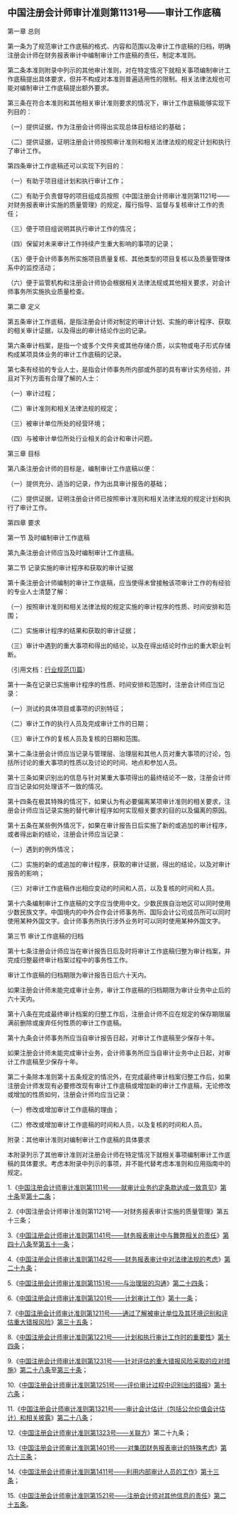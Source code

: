 ## 中国注册会计师审计准则第1131号——审计工作底稿

第一章 总则

第一条为了规范审计工作底稿的格式、内容和范围以及审计工作底稿的归档，明确注册会计师在财务报表审计中编制审计工作底稿的责任，制定本准则。

第二条本准则附录中列示的其他审计准则，对在特定情况下就相关事项编制审计工作底稿提出具体要求，但并不构成对本准则普遍适用性的限制。相关法律法规也可能对编制审计工作底稿提出额外要求。

第三条在符合本准则和其他相关审计准则要求的情况下，审计工作底稿能够实现下列目的：

（一）提供证据，作为注册会计师得出实现总体目标结论的基础；

（二）提供证据，证明注册会计师按照审计准则和相关法律法规的规定计划和执行了审计工作。

第四条审计工作底稿还可以实现下列目的：

（一）有助于项目组计划和执行审计工作；

（二）有助于负责督导的项目组成员按照《中国注册会计师审计准则第1121号——对财务报表审计实施的质量管理》的规定，履行指导、监督与复核审计工作的责任；

（三）便于项目组说明其执行审计工作的情况；

（四）保留对未来审计工作持续产生重大影响的事项的记录；

（五）便于会计师事务所实施项目质量复核、其他类型的项目复核以及质量管理体系中的监控活动；

（六）便于监管机构和注册会计师协会根据相关法律法规或其他相关要求，对会计师事务所实施执业质量检查。

第二章 定义

第五条审计工作底稿，是指注册会计师对制定的审计计划、实施的审计程序、获取的相关审计证据，以及得出的审计结论作出的记录。

第六条审计档案，是指一个或多个文件夹或其他存储介质，以实物或电子形式存储构成某项具体业务的审计工作底稿的记录。

第七条有经验的专业人士，是指会计师事务所内部或外部的具有审计实务经验，并且对下列方面有合理了解的人士：

（一）审计过程；

（二）审计准则和相关法律法规的规定；

（三）被审计单位所处的经营环境；

（四）与被审计单位所处行业相关的会计和审计问题。

第三章 目标

第八条注册会计师的目标是，编制审计工作底稿以便：

（一）提供充分、适当的记录，作为出具审计报告的基础；

（二）提供证据，证明注册会计师已按照审计准则和相关法律法规的规定计划和执行了审计工作。

第四章 要求

第一节 及时编制审计工作底稿

第九条注册会计师应当及时编制审计工作底稿。

第二节 记录实施的审计程序和获取的审计证据

第十条注册会计师编制的审计工作底稿，应当使得未曾接触该项审计工作的有经验的专业人士清楚了解：

（一）按照审计准则和相关法律法规的规定实施的审计程序的性质、时间安排和范围；

（二）实施审计程序的结果和获取的审计证据；

（三）审计中遇到的重大事项和得出的结论，以及在得出结论时作出的重大职业判断。

（引用文档：[行业规范(1)篇](https://taa.wkinfo.com.cn/legislation?citeId=MTAxMDAxNDkwNDlfWjRKMlQxMA==&fq=levelEffect%C7%81007%C7%81%C7%82%E8%A1%8C%E4%B8%9A%E8%A7%84%E8%8C%83)）

第十一条在记录已实施审计程序的性质、时间安排和范围时，注册会计师应当记录：

（一）测试的具体项目或事项的识别特征；

（二）审计工作的执行人员及完成审计工作的日期；

（三）审计工作的复核人员及复核的日期和范围。

第十二条注册会计师应当记录与管理层、治理层和其他人员对重大事项的讨论，包括所讨论的重大事项的性质以及讨论的时间、地点和参加人员。

第十三条如果识别出的信息与针对某重大事项得出的最终结论不一致，注册会计师应当记录如何处理该不一致的情况。

第十四条在极其特殊的情况下，如果认为有必要偏离某项审计准则的相关要求，注册会计师应当记录实施的替代审计程序如何实现相关要求的目的以及偏离的原因。

第十五条在某些例外情况下，如果在审计报告日后实施了新的或追加的审计程序，或者得出新的结论，注册会计师应当记录：

（一）遇到的例外情况；

（二）实施的新的或追加的审计程序，获取的审计证据，得出的结论，以及对审计报告的影响；

（三）对审计工作底稿作出相应变动的时间和人员，以及复核的时间和人员。

第十六条编制审计工作底稿的文字应当使用中文。少数民族自治地区可以同时使用少数民族文字。中国境内的中外合作会计师事务所、国际会计公司成员所可以同时使用某种外国文字。会计师事务所执行涉外业务时可以同时使用某种外国文字。

第三节 审计工作底稿的归档

第十七条注册会计师应当在审计报告日后及时将审计工作底稿归整为审计档案，并完成归整最终审计档案过程中的事务性工作。

审计工作底稿的归档期限为审计报告日后六十天内。

如果注册会计师未能完成审计业务，审计工作底稿的归档期限为审计业务中止后的六十天内。

第十八条在完成最终审计档案的归整工作后，注册会计师不应在规定的保存期限届满前删除或废弃任何性质的审计工作底稿。

第十九条会计师事务所应当自审计报告日起，对审计工作底稿至少保存十年。

如果注册会计师未能完成审计业务，会计师事务所应当自审计业务中止日起，对审计工作底稿至少保存十年。

第二十条除本准则第十五条规定的情况外，在完成最终审计档案归整工作后，如果注册会计师发现有必要修改现有审计工作底稿或增加新的审计工作底稿，无论修改或增加的性质如何，注册会计师均应当记录：

（一）修改或增加审计工作底稿的理由；

（二）修改或增加审计工作底稿的时间和人员，以及复核的时间和人员。

附录：其他审计准则对编制审计工作底稿的具体要求

本附录列示了其他审计准则对注册会计师在特定情况下就相关事项编制审计工作底稿的具体要求。考虑本附录中列示的事项，并不能代替考虑本准则和应用指南中的规定。

1.《[中国注册会计师审计准则第1111号——就审计业务约定条款达成一致意见](https://taa.wkinfo.com.cn/document/show?collection=legislation&aid=MTAxMDAwMTAwNDc%3D&language=%E4%B8%AD%E6%96%87)》[第十条](https://taa.wkinfo.com.cn/document/show?collection=legislation&aid=MTAxMDAwMTAwNDc%3D&language=%E4%B8%AD%E6%96%87#No38_Z4J2T10)至[第十二条](https://taa.wkinfo.com.cn/document/show?collection=legislation&aid=MTAxMDAwMTAwNDc%3D&language=%E4%B8%AD%E6%96%87#No47_Z4J2T12)；

2.《中国注册会计师审计准则第1121号——对财务报表审计实施的质量管理》第五十三条；

3.《[中国注册会计师审计准则第1141号——财务报表审计中与舞弊相关的责任](https://taa.wkinfo.com.cn/document/show?collection=legislation&aid=MTAxMDAxMzEyOTQ%3D&language=%E4%B8%AD%E6%96%87)》[第四十八条](https://taa.wkinfo.com.cn/document/show?collection=legislation&aid=MTAxMDAxMzEyOTQ%3D&language=%E4%B8%AD%E6%96%87#No163_Z4J11T48)至[第五十一条](https://taa.wkinfo.com.cn/document/show?collection=legislation&aid=MTAxMDAxMzEyOTQ%3D&language=%E4%B8%AD%E6%96%87#No175_Z4J11T51)；

4.《[中国注册会计师审计准则第1142号——财务报表审计中对法律法规的考虑](https://taa.wkinfo.com.cn/document/show?collection=legislation&aid=MTAxMDAxMzEyOTU%3D&language=%E4%B8%AD%E6%96%87)》[第二十九条](https://taa.wkinfo.com.cn/document/show?collection=legislation&aid=MTAxMDAxMzEyOTU%3D&language=%E4%B8%AD%E6%96%87#No91_Z4J3T29)；

5.《[中国注册会计师审计准则第1151号——与治理层的沟通](https://taa.wkinfo.com.cn/document/show?collection=legislation&aid=MTAxMDAxNDkwNTA%3D&language=%E4%B8%AD%E6%96%87)》[第二十四条](https://taa.wkinfo.com.cn/document/show?collection=legislation&aid=MTAxMDAxNDkwNTA%3D&language=%E4%B8%AD%E6%96%87#No76_Z4J4T24)；

6.《[中国注册会计师审计准则第1201号——计划审计工作](https://taa.wkinfo.com.cn/document/show?collection=legislation&aid=MTAxMDAxNDkwNTE%3D&language=%E4%B8%AD%E6%96%87)》[第十一条](https://taa.wkinfo.com.cn/document/show?collection=legislation&aid=MTAxMDAxNDkwNTE%3D&language=%E4%B8%AD%E6%96%87#No50_Z3J4T11)；

7.《[中国注册会计师审计准则第1211号——通过了解被审计单位及其环境识别和评估重大错报风险](https://taa.wkinfo.com.cn/document/show?collection=legislation&aid=MTAxMDAxMzEyOTc%3D&language=%E4%B8%AD%E6%96%87)》[第三十五条](https://taa.wkinfo.com.cn/document/show?collection=legislation&aid=MTAxMDAxMzEyOTc%3D&language=%E4%B8%AD%E6%96%87#No122_Z4J5T35)；

8.《[中国注册会计师审计准则第1221号——计划和执行审计工作时的重要性](https://taa.wkinfo.com.cn/document/show?collection=legislation&aid=MTAxMDAxMzEyOTg%3D&language=%E4%B8%AD%E6%96%87)》[第十四条](https://taa.wkinfo.com.cn/document/show?collection=legislation&aid=MTAxMDAxMzEyOTg%3D&language=%E4%B8%AD%E6%96%87#No48_Z4J3T14)；

9.《[中国注册会计师审计准则第1231号——针对评估的重大错报风险采取的应对措施](https://taa.wkinfo.com.cn/document/show?collection=legislation&aid=MTAxMDAwMTAwNjI%3D&language=%E4%B8%AD%E6%96%87)》[第二十八条](https://taa.wkinfo.com.cn/document/show?collection=legislation&aid=MTAxMDAwMTAwNjI%3D&language=%E4%B8%AD%E6%96%87#No102_Z4J7T28)至[第三十条](https://taa.wkinfo.com.cn/document/show?collection=legislation&aid=MTAxMDAwMTAwNjI%3D&language=%E4%B8%AD%E6%96%87#No109_Z4J7T30)；

10.《[中国注册会计师审计准则第1251号——评价审计过程中识别出的错报](https://taa.wkinfo.com.cn/document/show?collection=legislation&aid=MTAxMDAxMzEzMDA%3D&language=%E4%B8%AD%E6%96%87)》[第十六条](https://taa.wkinfo.com.cn/document/show?collection=legislation&aid=MTAxMDAxMzEzMDA%3D&language=%E4%B8%AD%E6%96%87#No50_Z4J6T16)；

11.《[中国注册会计师审计准则第1321号——审计会计估计（包括公允价值会计估计）和相关披露](https://taa.wkinfo.com.cn/document/show?collection=legislation&aid=MTAxMDAwMTAwNzY%3D&language=%E4%B8%AD%E6%96%87)》[第二十八条](https://taa.wkinfo.com.cn/document/show?collection=legislation&aid=MTAxMDAwMTAwNzY%3D&language=%E4%B8%AD%E6%96%87#No102_Z4J9T28)；

12.《[中国注册会计师审计准则第1323号——关联方](https://taa.wkinfo.com.cn/document/show?collection=legislation&aid=MTAwMDEyOTM0NDc%3D&language=%E4%B8%AD%E6%96%87)》第二十九条；

13.《[中国注册会计师审计准则第1401号——对集团财务报表审计的特殊考虑](https://taa.wkinfo.com.cn/document/show?collection=legislation&aid=MTAxMDAxNDkwNTI%3D&language=%E4%B8%AD%E6%96%87)》[第六十三条](https://taa.wkinfo.com.cn/document/show?collection=legislation&aid=MTAxMDAxNDkwNTI%3D&language=%E4%B8%AD%E6%96%87#No218_Z4J13T63)；

14.《[中国注册会计师审计准则第1411号——利用内部审计人员的工作](https://taa.wkinfo.com.cn/document/show?collection=legislation&aid=MTAxMDAxNDkwNTM%3D&language=%E4%B8%AD%E6%96%87)》[第十三条](https://taa.wkinfo.com.cn/document/show?collection=legislation&aid=MTAxMDAxNDkwNTM%3D&language=%E4%B8%AD%E6%96%87#No42_Z2T13)；

15.《[中国注册会计师审计准则第1521号——注册会计师对其他信息的责任](https://taa.wkinfo.com.cn/document/show?collection=legislation&aid=MTAxMDAxMjIzMzc%3D&language=%E4%B8%AD%E6%96%87)》[第二十五条](https://taa.wkinfo.com.cn/document/show?collection=legislation&aid=MTAxMDAxMjIzMzc%3D&language=%E4%B8%AD%E6%96%87#No93_Z4J7T25)。